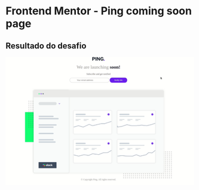 # Frontend Mentor - Ping coming soon page

##  Resultado do desafio
![Design preview for the Ping coming soon page coding challenge](ping.gif)

